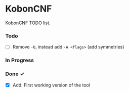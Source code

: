 # KobonCNF

KobonCNF TODO list.

### Todo

- [ ] Remove `-U`, instead add `-A <flags>` (add symmetries)

### In Progress


### Done ✓

- [x] Add: First working version of the tool

